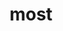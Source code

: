 ---
category: 4-letters
denotation: null
name: most
reference_link: https://www.etymonline.com/word/most
root_language: null
root_name: null
title: most
type: free
word_sums:
- respelling: most
  sum: 'Most + '
---